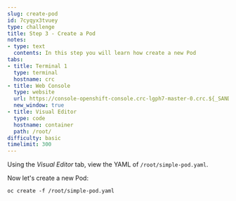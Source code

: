 ```yaml
---
slug: create-pod
id: 7cyqyx3tvuey
type: challenge
title: Step 3 - Create a Pod
notes:
- type: text
  contents: In this step you will learn how create a new Pod
tabs:
- title: Terminal 1
  type: terminal
  hostname: crc
- title: Web Console
  type: website
  url: https://console-openshift-console.crc-lgph7-master-0.crc.${_SANDBOX_ID}.instruqt.io
  new_window: true
- title: Visual Editor
  type: code
  hostname: container
  path: /root/
difficulty: basic
timelimit: 300
---
```

Using the *Visual Editor* tab, view the YAML of `/root/simple-pod.yaml`.

Now let's create a new Pod:

```
oc create -f /root/simple-pod.yaml
```